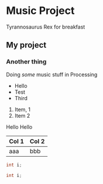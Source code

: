 # Music Project

Tyrannosaurus Rex for breakfast

## My project

### Another thing

Doing *some* music stuff in Processing

- Hello
- Test
- Third

1. Item, 1
1. Item 2

Hello
    Hello

| Col 1 | Col 2 |
|-------|-------|
| aaa   | bbb|


```Java
int i;
```

```C#
int i;
```
